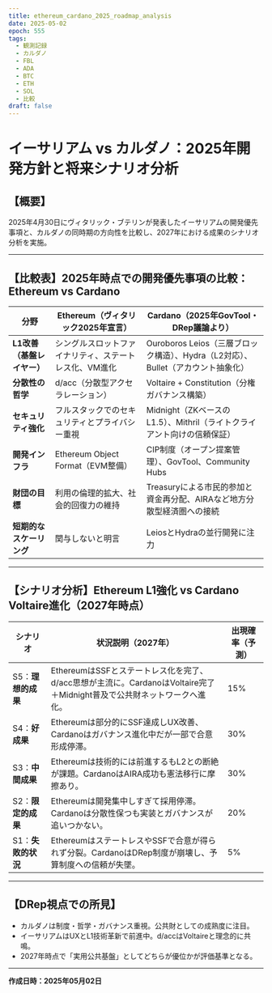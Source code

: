 ```yaml
---
title: ethereum_cardano_2025_roadmap_analysis
date: 2025-05-02
epoch: 555
tags:
  - 観測記録
  - カルダノ
  - FBL
  - ADA
  - BTC
  - ETH
  - SOL
  - 比較
draft: false
---
```

# イーサリアム vs カルダノ：2025年開発方針と将来シナリオ分析

## 【概要】

2025年4月30日にヴィタリック・ブテリンが発表したイーサリアムの開発優先事項と、カルダノの同時期の方向性を比較し、2027年における成果のシナリオ分析を実施。

---

## 【比較表】2025年時点での開発優先事項の比較：Ethereum vs Cardano

| 分野                            | Ethereum（ヴィタリック2025年宣言）                                           | Cardano（2025年GovTool・DRep議論より）                                          |
|--------------------------------|--------------------------------------------------------------------------------|--------------------------------------------------------------------------------|
| **L1改善（基盤レイヤー）**    | シングルスロットファイナリティ、ステートレス化、VM進化                        | Ouroboros Leios（三層ブロック構造）、Hydra（L2対応）、Bullet（アカウント抽象化） |
| **分散性の哲学**               | d/acc（分散型アクセラレーション）                                            | Voltaire + Constitution（分権ガバナンス構築）                                  |
| **セキュリティ強化**          | フルスタックでのセキュリティとプライバシー重視                               | Midnight（ZKベースのL1.5）、Mithril（ライトクライアント向けの信頼保証）         |
| **開発インフラ**              | Ethereum Object Format（EVM整備）                                            | CIP制度（オープン提案管理）、GovTool、Community Hubs                          |
| **財団の目標**                | 利用の倫理的拡大、社会的回復力の維持                                        | Treasuryによる市民的参加と資金再分配、AIRAなど地方分散型経済圏への接続         |
| **短期的なスケーリング**       | 関与しないと明言                                                              | LeiosとHydraの並行開発に注力                                                  |

---

## 【シナリオ分析】Ethereum L1強化 vs Cardano Voltaire進化（2027年時点）

| シナリオ | 状況説明（2027年）                                                                 | 出現確率（予測） |
|----------|--------------------------------------------------------------------------------------|------------------|
| S5：**理想的成果** | EthereumはSSFとステートレス化を完了、d/acc思想が主流に。CardanoはVoltaire完了＋Midnight普及で公共財ネットワークへ進化。 | 15%              |
| S4：**好成果**     | Ethereumは部分的にSSF達成しUX改善、Cardanoはガバナンス進化中だが一部で合意形成停滞。                     | 30%              |
| S3：**中間成果**   | Ethereumは技術的には前進するもL2との断絶が課題。CardanoはAIRA成功も憲法移行に摩擦あり。                  | 30%              |
| S2：**限定的成果** | Ethereumは開発集中しすぎて採用停滞。Cardanoは分散性保つも実装とガバナンスが追いつかない。               | 20%              |
| S1：**失敗的状況** | EthereumはステートレスやSSFで合意が得られず分裂。CardanoはDRep制度が崩壊し、予算制度への信頼が失墜。       | 5%               |

---

## 【DRep視点での所見】

- カルダノは制度・哲学・ガバナンス重視。公共財としての成熟度に注目。
- イーサリアムはUXとL1技術革新で前進中。d/accはVoltaireと理念的に共鳴。
- 2027年時点で「実用公共基盤」としてどちらが優位かが評価基準となる。


---

**作成日時：2025年05月02日**